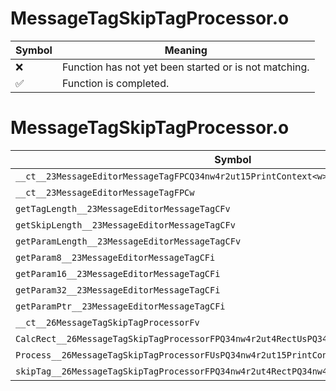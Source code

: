 # MessageTagSkipTagProcessor.o
| Symbol | Meaning 
| ------------- | ------------- 
| :x: | Function has not yet been started or is not matching. 
| :white_check_mark: | Function is completed. 


# MessageTagSkipTagProcessor.o
| Symbol | Decompiled? |
| ------------- | ------------- |
| `__ct__23MessageEditorMessageTagFPCQ34nw4r2ut15PrintContext<w>` | :x: |
| `__ct__23MessageEditorMessageTagFPCw` | :x: |
| `getTagLength__23MessageEditorMessageTagCFv` | :x: |
| `getSkipLength__23MessageEditorMessageTagCFv` | :x: |
| `getParamLength__23MessageEditorMessageTagCFv` | :x: |
| `getParam8__23MessageEditorMessageTagCFi` | :x: |
| `getParam16__23MessageEditorMessageTagCFi` | :x: |
| `getParam32__23MessageEditorMessageTagCFi` | :x: |
| `getParamPtr__23MessageEditorMessageTagCFi` | :x: |
| `__ct__26MessageTagSkipTagProcessorFv` | :white_check_mark: |
| `CalcRect__26MessageTagSkipTagProcessorFPQ34nw4r2ut4RectUsPQ34nw4r2ut15PrintContext<w>` | :white_check_mark: |
| `Process__26MessageTagSkipTagProcessorFUsPQ34nw4r2ut15PrintContext<w>` | :white_check_mark: |
| `skipTag__26MessageTagSkipTagProcessorFPQ34nw4r2ut4RectPQ34nw4r2ut15PrintContext<w>b` | :x: |
